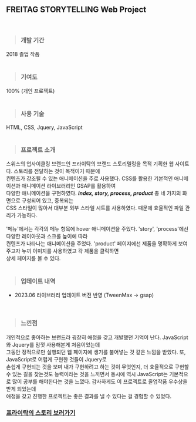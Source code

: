 ## FREITAG STORYTELLING Web Project
<br />  

> ### 개발 기간
2018 졸업 작품   
<br />   

> ### 기여도
100% (개인 프로젝트)    
<br />   

> ### 사용 기술
HTML, CSS, Jquery, JavaScript   
<br /> 

> ### 프로젝트 소개
스위스의 업사이클링 브랜드인 프라이탁의 브랜드 스토리텔링을 목적 기획한 웹 사이트다. 스토리를 전달하는 것이 목적이기 때문에   
컨텐츠가 강조될 수 있는 애니메이션을 주로 사용했다. CSS를 활용한 기본적인 애니메이션과 애니메이션 라이브러리인 GSAP를 활용하여    
다양한 애니메이션을 구현하였다. ___index, story, process, product___ 총 네 가지의 화면으로 구성되어 있고, 중복되는   
CSS 스타일이 많아서 대부분 외부 스타일 시트를 사용하였다. 때문에 효율적인 파일 관리가 가능하다.   
<br />
'메뉴'에서는 각각의 메뉴 항목에 hover 애니메이션을 주었다. 'story', 'process'에선 다양한 레이아웃과 스크롤 높이에 따라    
컨텐츠가 나타나는 애니메이션을 주었다. 'product' 페이지에선 제품을 명확하게 보여주고자 누끼 이미지를 사용하였고 각 제품을 클릭하면    
상세 페이지를 볼 수 있다.    
<br />

> ### 업데이트 내역
- 2023.06 라이브러리 업데이트 버전 반영 (TweenMax -> gsap)   
<br />

> ### 느낀점
개인적으로 좋아하는 브랜드라 굉장히 애정을 갖고 개발했던 기억이 난다. JavaScript와 Jquery를 맘껏 사용해본게 처음이었는데   
그동안 정적으로만 실행되던 웹 페이지에 생기를 불어넣는 것 같은 느낌을 받았다. 또, JavaScript로 어렵게 구현한 것들이 Jquery로   
손쉽게 구현되는 것을 보며 내가 구현하려고 하는 것이 무엇인지, 더 효율적으로 구현할 수 있는 길을 찾는것도 능력이라는 것을 느끼면서 
동시에 역시 JavaScript는 기본적으로 많이 공부를 해야한다는 것을 느꼈다. 감사하게도 이 프로젝트로 졸업작품 우수상을 받게 되었는데    
애정을 갖고 진행한 프로젝트는 좋은 결과를 낼 수 있다는 걸 경험할 수 있었다. 
<br />

### [프라이탁의 스토리 보러가기](https://reverofyoung.github.io/freitag-project/)


